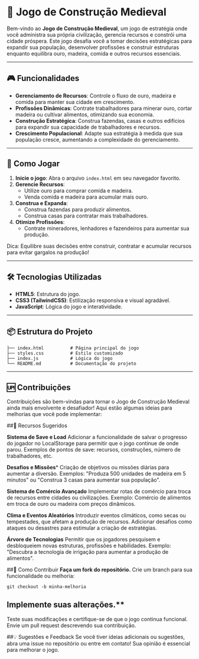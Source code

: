 # 🏰 Jogo de Construção Medieval

Bem-vindo ao **Jogo de Construção Medieval**, um jogo de estratégia onde você administra sua própria civilização, gerencia recursos e constrói uma cidade próspera. Este jogo desafia você a tomar decisões estratégicas para expandir sua população, desenvolver profissões e construir estruturas enquanto equilibra ouro, madeira, comida e outros recursos essenciais.

---

## 🎮 Funcionalidades

- **Gerenciamento de Recursos**: Controle o fluxo de ouro, madeira e comida para manter sua cidade em crescimento.
- **Profissões Dinâmicas**: Contrate trabalhadores para minerar ouro, cortar madeira ou cultivar alimentos, otimizando sua economia.
- **Construção Estratégica**: Construa fazendas, casas e outros edifícios para expandir sua capacidade de trabalhadores e recursos.
- **Crescimento Populacional**: Adapte sua estratégia à medida que sua população cresce, aumentando a complexidade do gerenciamento.

---

## 🚀 Como Jogar

1. **Inicie o jogo**: Abra o arquivo `index.html` em seu navegador favorito.
2. **Gerencie Recursos**:
   - Utilize ouro para comprar comida e madeira.
   - Venda comida e madeira para acumular mais ouro.
3. **Construa e Expanda**:
   - Construa fazendas para produzir alimentos.
   - Construa casas para contratar mais trabalhadores.
4. **Otimize Profissões**:
   - Contrate mineradores, lenhadores e fazendeiros para aumentar sua produção.

Dica: Equilibre suas decisões entre construir, contratar e acumular recursos para evitar gargalos na produção!

---

## 🛠️ Tecnologias Utilizadas

- **HTML5**: Estrutura do jogo.
- **CSS3 (TailwindCSS)**: Estilização responsiva e visual agradável.
- **JavaScript**: Lógica do jogo e interatividade.

---

## 📦 Estrutura do Projeto

```plaintext
├── index.html          # Página principal do jogo
├── styles.css          # Estilo customizado
├── index.js            # Lógica do jogo
└── README.md           # Documentação do projeto
````
---

## 🆙 Contribuições
Contribuições são bem-vindas para tornar o Jogo de Construção Medieval ainda mais envolvente e desafiador! Aqui estão algumas ideias para melhorias que você pode implementar:

##🌟 Recursos Sugeridos

**Sistema de Save e Load**
Adicionar a funcionalidade de salvar o progresso do jogador no LocalStorage para permitir que o jogo continue de onde parou.
Exemplos de pontos de save: recursos, construções, número de trabalhadores, etc.

**Desafios e Missões***
Criação de objetivos ou missões diárias para aumentar a diversão.
Exemplos: "Produza 500 unidades de madeira em 5 minutos" ou "Construa 3 casas para aumentar sua população".

**Sistema de Comércio Avançado**
Implementar rotas de comércio para troca de recursos entre cidades ou civilizações.
Exemplo: Comércio de alimentos em troca de ouro ou madeira com preços dinâmicos.

**Clima e Eventos Aleatórios**
Introduzir eventos climáticos, como secas ou tempestades, que afetam a produção de recursos.
Adicionar desafios como ataques ou desastres para estimular a criação de estratégias.

**Árvore de Tecnologias**
Permitir que os jogadores pesquisem e desbloqueiem novas estruturas, profissões e habilidades.
Exemplo: "Descubra a tecnologia de irrigação para aumentar a produção de alimentos".

##🤝 Como Contribuir
**Faça um fork do repositório.**
Crie um branch para sua funcionalidade ou melhoria:
```TEXT
git checkout -b minha-melhoria  
```

## Implemente suas alterações.**
Teste suas modificações e certifique-se de que o jogo continua funcional.
Envie um pull request descrevendo sua contribuição.

##💡 Sugestões e Feedback
Se você tiver ideias adicionais ou sugestões, abra uma issue no repositório ou entre em contato! Sua opinião é essencial para melhorar o jogo.
